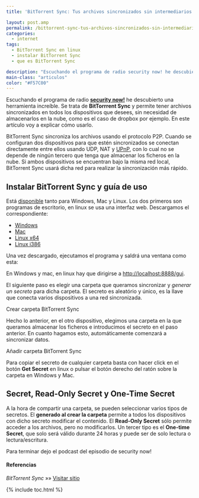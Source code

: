 ```yaml
---
title: 'BitTorrent Sync: Tus archivos sincronizados sin intermediarios'

layout: post.amp
permalink: /bittorrent-sync-tus-archivos-sincronizados-sin-intermediarios/
categories:
  - internet
tags:
  - BitTorrent Sync en linux
  - instalar BitTorrent Sync
  - que es BitTorrent Sync

description: "Escuchando el programa de radio security now! he descubierto una herramienta increíble. Se trata de **BitTorrrent Sync** y permite tener archivos sincronizados en todos los dispositivos que desees, sin necesidad de almacenarlos en la nube, como es el caso de dropbox por ejemplo. En este artículo voy a explicar cómo usarlo."
main-class: "articulos"
color: "#F57C00"
---
```

<figure>
<amp-img on="tap:lightbox1" role="button" tabindex="0" layout="responsive" src="/assets/img/2013/05/BiTTorrentSYnc-300x260.png" alt="BiTTorrentSYnc" width="300px" height="260px" />
</figure>

Escuchando el programa de radio **[security now!][2]** he descubierto una herramienta increíble. Se trata de **BitTorrrent Sync** y permite tener archivos sincronizados en todos los dispositivos que desees, sin necesidad de almacenarlos en la nube, como es el caso de dropbox por ejemplo. En este artículo voy a explicar cómo usarlo.


<!--ad-->

BitTorrent Sync sincroniza los archivos usando el protocolo P2P. Cuando se configuran dos dispositivos para que estén sincronizados se conectan directamente entre ellos usando UDP, NAT y [UPnP][3], con lo cual no se depende de ningún tercero que tenga que almacenar los ficheros en la nube. Si ambos dispositivos se encuentran bajo la misma red local, BitTorrent Sync usará dicha red para realizar la sincronización más rápido.

## Instalar BitTorrent Sync y guía de uso

Está <a href="http://labs.bittorrent.com/experiments/sync/technology.html" target="_blank">disponible</a> tanto para Windows, Mac y Linux. Los dos primeros son programas de escritorio, en linux se usa una interfaz web. Descargamos el correspondiente:

  * <a href="http://btsync.s3-website-us-east-1.amazonaws.com/BTSync.exe" target="_blank">Windows</a>
  * <a href="http://btsync.s3-website-us-east-1.amazonaws.com/BTSync.dmg" target="_blank">Mac</a>
  * <a href="http://btsync.s3-website-us-east-1.amazonaws.com/btsync_x64.tar.gz" target="_blank">Linux x64</a>
  * <a href="http://btsync.s3-website-us-east-1.amazonaws.com/btsync_i386.tar.gz" target="_blank">Linux i386</a>

Una vez descargado, ejecutamos el programa y saldrá una ventana como esta:

<amp-img on="tap:lightbox1" role="button" tabindex="0" layout="responsive" alt="BitTorrent Sync" src="/assets/img/2013/05/sync1.png" width="593px" height="393px" />

En Windows y mac, en linux hay que dirigirse a <a href="http://localhost:8888/gui" target="_blank">http://localhost:8888/gui</a>.

El siguiente paso es elegir una carpeta que queramos sincronizar y *generar un secreto* para dicha carpeta. El secreto es aleatório y único, es la llave que conecta varios dispositivos a una red sincronizada.

<div id="attachment_1551" style="width: 780px" class="wp-caption aligncenter">
<a href="/assets/img/2013/05/Crear-carpeta-BitTorrent-Sync.png"><amp-img on="tap:lightbox1" role="button" tabindex="0" layout="responsive" alt="Crear carpeta BitTorrent Sync" src="/assets/img/2013/05/Crear-carpeta-BitTorrent-Sync-1024x803.png" width="1024px" height="803px" /></a>
<p class="wp-caption-text">
    Crear carpeta BitTorrent Sync
  </p>
</div>

Hecho lo anterior, en el otro dispositivo, elegimos una carpeta en la que queramos almacenar los ficheros e introducimos el secreto en el paso anterior. En cuanto hagamos esto, automáticamente comenzará a sincronizar datos.

<div id="attachment_1552" style="width: 780px" class="wp-caption aligncenter">
<a href="/assets/img/2013/05/Anadir-carpeta-BitTorrent-Sync.png"><amp-img on="tap:lightbox1" role="button" tabindex="0" layout="responsive" alt="Anadir carpeta BitTorrent Sync" src="/assets/img/2013/05/Anadir-carpeta-BitTorrent-Sync-1024x801.png" width="1024px" height="801px" /></a>
<p class="wp-caption-text">
    Añadir carpeta BitTorrent Sync
  </p>
</div>

Para copiar el secreto de cualquier carpeta basta con hacer click en el botón **Get Secret** en linux o pulsar el botón derecho del ratón sobre la carpeta en Windows y Mac.

## Secret, Read-Only Secret y One-Time Secret

A la hora de compartir una carpeta, se pueden seleccionar varios tipos de secretos. El **generado al crear la carpeta** permite a todos los dispositivos con dicho secreto modificar el contenido. El **Read-Only Secret** sólo permite acceder a los archivos, pero no modificarlos. Un tercer tipo es el **One-time Secret**, que solo será válido durante 24 horas y puede ser de solo lectura o lectura/escritura.

Para terminar dejo el podcast del episodio de security now!



#### Referencias

*BitTorrent Sync* »» <a href="http://labs.bittorrent.com/experiments/sync.html" target="_blank">Visitar sitio</a>

 [2]: /security-now//
 [3]: /grave-problema-en-upnp-que-afecta-a-81-millones-de-routers/

{% include toc.html %}
